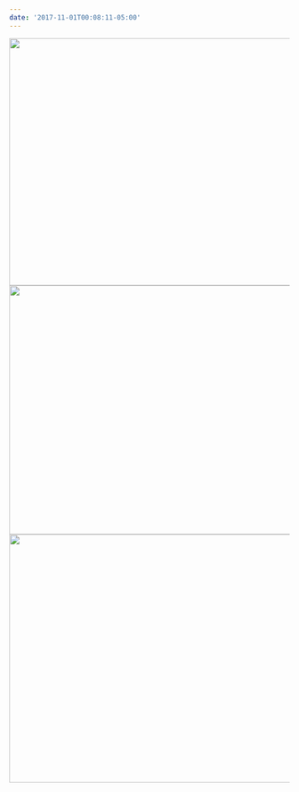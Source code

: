 ```yaml
---
date: '2017-11-01T00:08:11-05:00'
---
```



<img src="/posts/uploads/2017/4bb30016b4.jpg" width="600" height="444" /><img src="/posts/uploads/2017/a6d356c4ef.jpg" width="600" height="447" /><img src="/posts/uploads/2017/353107def6.jpg" width="600" height="446" />
